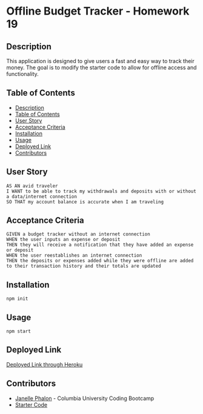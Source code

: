 # Offline Budget Tracker - Homework 19

## Description
This application is designed to give users a fast and easy way to track their money. The goal is to modify the starter code to allow for offline access and functionality. 

## Table of Contents 
  - [Description](#description)
  - [Table of Contents](#table-of-contents)
  - [User Story](#user-story)
  - [Acceptance Criteria](#acceptance-criteria)
  - [Installation](#installation)
  - [Usage](#usage)
  - [Deployed Link](#deployed-link)
  - [Contributors](#contributors)


## User Story
```
AS AN avid traveler
I WANT to be able to track my withdrawals and deposits with or without a data/internet connection
SO THAT my account balance is accurate when I am traveling 
```

## Acceptance Criteria 
```
GIVEN a budget tracker without an internet connection
WHEN the user inputs an expense or deposit
THEN they will receive a notification that they have added an expense or deposit
WHEN the user reestablishes an internet connection
THEN the deposits or expenses added while they were offline are added to their transaction history and their totals are updated
```

## Installation
`npm init` 

## Usage
`npm start`

## Deployed Link 
[Deployed Link through Heroku]()

## Contributors
* [Janelle Phalon](https://github.com/janellephalon) - Columbia University Coding Bootcamp 
* [Starter Code](https://github.com/coding-boot-camp/symmetrical-bassoon) 